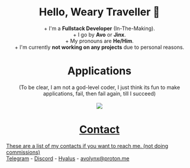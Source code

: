 <h1 align="center">Hello, Weary Traveller 👋</h1>
<p align="center">
+ I'm a <strong>Fullstack Developer</strong> (In-The-Making).<br>
+ I go by <strong>Avo</strong> or <strong>Jinx</strong>.<br>
+ My pronouns are <strong>He/Him</strong>.<br>
+ I'm currently <strong>not working on any projects</strong> due to personal reasons.
</p>
<h1 align="center">Applications</h1>
  <p align="center">
    (To be clear, I am not a god-level coder, I just think its fun to make applications, fail, then fail again, till I succeed)<br><br>
    <a href="https://skillicons.dev">
      <img src="https://skillicons.dev/icons?i=ts,js,lua,cpp,vscode,py,html,cs,mongodb,mysql,visualstudio,md&theme=dark&perline=4"
    </a>
  </p>

<h1 align="center">Contact</h1>

These are a list of my contacts if you want to reach me. (not doing commissions)<br>
[Telegram](https://t.me/avothejinxed/) - [Discord](https://discordapp.com/users/1310647528911274096) - [Hyalus](https://hyalus.app/add/avo/) - avolynx@proton.me
